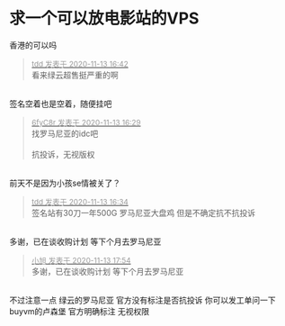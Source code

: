 # 求一个可以放电影站的VPS


香港的可以吗

<div class="quote"><blockquote><font size="2"><a href="https://www.hostloc.com/forum.php?mod=redirect&amp;goto=findpost&amp;pid=9449197&amp;ptid=766282" target="_blank"><font color="#999999">tdd 发表于 2020-11-13 16:42</font></a></font><br />
看来绿云超售挺严重的啊</blockquote></div><br />
签名空着也是空着，随便挂吧<img src="static/image/smiley/yct/007.gif" smilieid="46" border="0" alt="" />

<div class="quote"><blockquote><font size="2"><a href="https://www.hostloc.com/forum.php?mod=redirect&amp;goto=findpost&amp;pid=9449125&amp;ptid=766282" target="_blank"><font color="#999999">6fyC8r 发表于 2020-11-13 16:29</font></a></font><br />
找罗马尼亚的idc吧<br />
<br />
抗投诉，无视版权</blockquote></div><br />
前天不是因为小孩se情被关了？

<div class="quote"><blockquote><font size="2"><a href="https://www.hostloc.com/forum.php?mod=redirect&amp;goto=findpost&amp;pid=9449150&amp;ptid=766282" target="_blank"><font color="#999999">tdd 发表于 2020-11-13 16:34</font></a></font><br />
签名站有30刀一年500G 罗马尼亚大盘鸡 但是不确定抗不抗投诉</blockquote></div><br />
多谢，已在谈收购计划 等下个月去罗马尼亚

<div class="quote"><blockquote><font size="2"><a href="https://www.hostloc.com/forum.php?mod=redirect&amp;goto=findpost&amp;pid=9449602&amp;ptid=766282" target="_blank"><font color="#999999">小旭 发表于 2020-11-13 17:54</font></a></font><br />
多谢，已在谈收购计划 等下个月去罗马尼亚</blockquote></div><br />
不过注意一点 绿云的罗马尼亚 官方没有标注是否抗投诉 你可以发工单问一下&nbsp;&nbsp;<br />
buyvm的卢森堡 官方明确标注 无视权限
